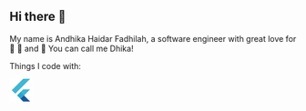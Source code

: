 ## Hi there 👋

My name is Andhika Haidar Fadhilah, a software engineer with great love for 🍚 🍝 and 🍅
You can call me Dhika!

Things I code with:
<div>
  <img src="https://github.com/devicons/devicon/blob/master/icons/flutter/flutter-original.svg" title="Flutter" alt="Flutter" width="40" height="40"/>&nbsp;
<div>

